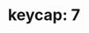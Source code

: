 ---
layout: smileys&emotion
title: "keycap: 7"
emoji: keycap_7
permalink: 7️⃣.html
image: assets/img/3moji/keycap_7.png
---